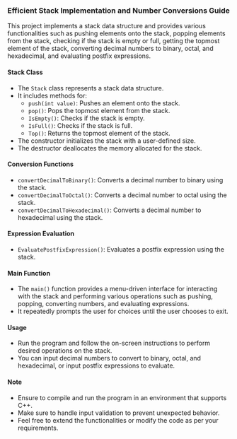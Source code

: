 ### Efficient Stack Implementation and Number Conversions Guide

This project implements a stack data structure and provides various functionalities such as pushing elements onto the stack, popping elements from the stack, checking if the stack is empty or full, getting the topmost element of the stack, converting decimal numbers to binary, octal, and hexadecimal, and evaluating postfix expressions.

#### Stack Class

- The `Stack` class represents a stack data structure.
- It includes methods for:
  - `push(int value)`: Pushes an element onto the stack.
  - `pop()`: Pops the topmost element from the stack.
  - `IsEmpty()`: Checks if the stack is empty.
  - `IsFull()`: Checks if the stack is full.
  - `Top()`: Returns the topmost element of the stack.
- The constructor initializes the stack with a user-defined size.
- The destructor deallocates the memory allocated for the stack.

#### Conversion Functions

- `convertDecimalToBinary()`: Converts a decimal number to binary using the stack.
- `convertDecimalToOctal()`: Converts a decimal number to octal using the stack.
- `convertDecimalToHexadecimal()`: Converts a decimal number to hexadecimal using the stack.

#### Expression Evaluation

- `EvaluatePostfixExpression()`: Evaluates a postfix expression using the stack.

#### Main Function

- The `main()` function provides a menu-driven interface for interacting with the stack and performing various operations such as pushing, popping, converting numbers, and evaluating expressions.
- It repeatedly prompts the user for choices until the user chooses to exit.

#### Usage

- Run the program and follow the on-screen instructions to perform desired operations on the stack.
- You can input decimal numbers to convert to binary, octal, and hexadecimal, or input postfix expressions to evaluate.

#### Note

- Ensure to compile and run the program in an environment that supports C++.
- Make sure to handle input validation to prevent unexpected behavior.
- Feel free to extend the functionalities or modify the code as per your requirements.
